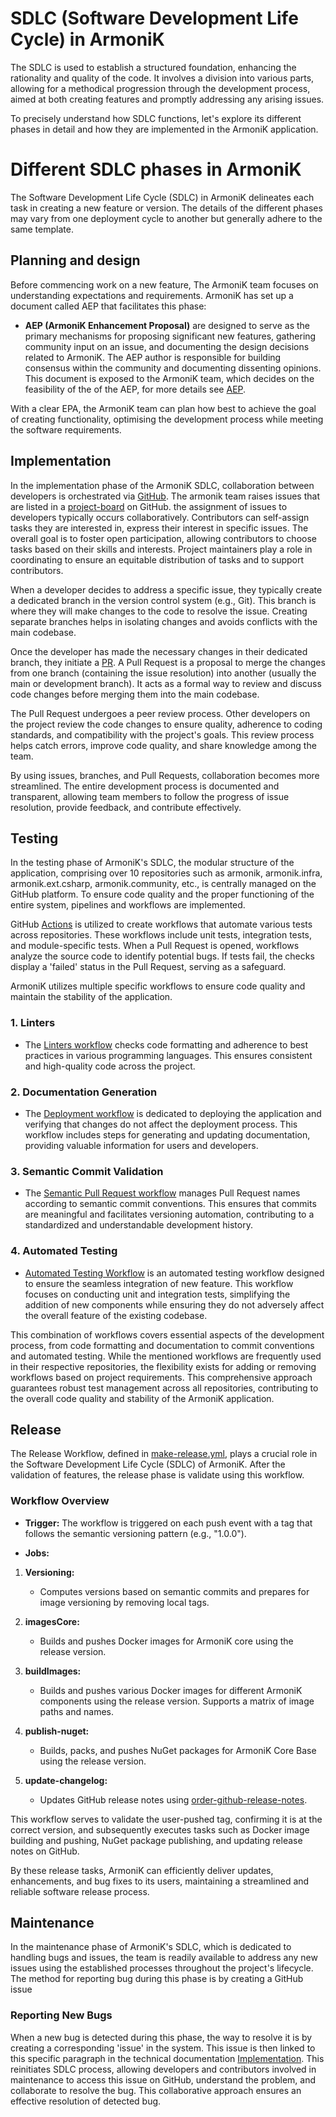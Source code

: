 # SDLC (Software Development Life Cycle) in ArmoniK

The SDLC is used to establish a structured foundation, enhancing the rationality and quality of the code. It involves a division into various parts, allowing for a methodical progression through the development process, aimed at both creating features and promptly addressing any arising issues.

To precisely understand how SDLC functions, let's explore its different phases in detail and how they are implemented in the ArmoniK application.

# Different SDLC phases in ArmoniK

The Software Development Life Cycle (SDLC) in ArmoniK delineates each task in creating a new feature or version. The details of the different phases may vary from one deployment cycle to another but generally adhere to the same template.

## Planning and design

Before commencing work on a new feature, The ArmoniK team focuses on understanding expectations and requirements. ArmoniK has set up a document called AEP that facilitates this phase:

- **AEP (ArmoniK Enhancement Proposal)** are designed to serve as the primary mechanisms for proposing significant new features, gathering community input on an issue, and documenting the design decisions related to ArmoniK. The AEP author is responsible for building consensus within the community and documenting dissenting opinions. This document is exposed to the ArmoniK team, which decides on the feasibility of the of the AEP, for more details see [AEP](https://github.com/aneoconsulting/ArmoniK.Community/blob/main/AEP/aep-00001.md).

With a clear EPA, the ArmoniK team can plan how best to achieve the goal of creating functionality, optimising the development process while meeting the software requirements.

## Implementation

In the implementation phase of the ArmoniK SDLC, collaboration between developers is orchestrated via [GitHub](https://github.com/aneoconsulting). The armonik team raises issues that are listed in a [project-board](https://github.com/orgs/aneoconsulting/projects/13) on GitHub. the assignment of issues to developers typically occurs collaboratively. Contributors can self-assign tasks they are interested in, express their interest in specific issues. The overall goal is to foster open participation, allowing contributors to choose tasks based on their skills and interests. Project maintainers play a role in coordinating to ensure an equitable distribution of tasks and to support contributors.

When a developer decides to address a specific issue, they typically create a dedicated branch in the version control system (e.g., Git). This branch is where they will make changes to the code to resolve the issue. Creating separate branches helps in isolating changes and avoids conflicts with the main codebase.

Once the developer has made the necessary changes in their dedicated branch, they initiate a [PR](https://github.com/aneoconsulting/ArmoniK/pulls). A Pull Request is a proposal to merge the changes from one branch (containing the issue resolution) into another (usually the main or development branch). It acts as a formal way to review and discuss code changes before merging them into the main codebase.

The Pull Request undergoes a peer review process. Other developers on the project review the code changes to ensure quality, adherence to coding standards, and compatibility with the project's goals. This review process helps catch errors, improve code quality, and share knowledge among the team.

By using issues, branches, and Pull Requests, collaboration becomes more streamlined. The entire development process is documented and transparent, allowing team members to follow the progress of issue resolution, provide feedback, and contribute effectively.

## Testing

In the testing phase of ArmoniK's SDLC, the modular structure of the application, comprising over 10 repositories such as armonik, armonik.infra, armonik.ext.csharp, armonik.community, etc., is centrally managed on the GitHub platform. To ensure code quality and the proper functioning of the entire system, pipelines and workflows are implemented.

GitHub [Actions](https://github.com/aneoconsulting/ArmoniK/actions) is utilized to create workflows that automate various tests across repositories. These workflows include unit tests, integration tests, and module-specific tests. When a Pull Request is opened, workflows analyze the source code to identify potential bugs. If tests fail, the checks display a 'failed' status in the Pull Request, serving as a safeguard.

ArmoniK utilizes multiple specific workflows to ensure code quality and maintain the stability of the application.

### 1. Linters

- The [Linters workflow](https://github.com/aneoconsulting/ArmoniK.Infra/blob/main/.github/workflows/linter-helm.yml) checks code formatting and adherence to best practices in various programming languages. This ensures consistent and high-quality code across the project.

### 2. Documentation Generation

- The [Deployment workflow](https://github.com/aneoconsulting/ArmoniK/blob/main/.github/workflows/deploy-docs.yml) is dedicated to deploying the application and verifying that changes do not affect the deployment process. This workflow includes steps for generating and updating documentation, providing valuable information for users and developers.

### 3. Semantic Commit Validation

- The [Semantic Pull Request workflow](https://github.com/aneoconsulting/ArmoniK.Infra/blob/main/.github/workflows/semantic-pull-request.yml) manages Pull Request names according to semantic commit conventions. This ensures that commits are meaningful and facilitates versioning automation, contributing to a standardized and understandable development history.

### 4. Automated Testing

- [Automated Testing Workflow](https://github.com/aneoconsulting/ArmoniK/blob/main/.github/workflows/deploy.yml) is an automated testing workflow designed to ensure the seamless integration of new feature. This workflow focuses on conducting unit and integration tests, simplifying the addition of new components while ensuring they do not adversely affect the overall feature of the existing codebase.

This combination of workflows covers essential aspects of the development process, from code formatting and documentation to commit conventions and automated testing. While the mentioned workflows are frequently used in their respective repositories, the flexibility exists for adding or removing workflows based on project requirements. This comprehensive approach guarantees robust test management across all repositories, contributing to the overall code quality and stability of the ArmoniK application.

## Release

The Release Workflow, defined in [make-release.yml](https://github.com/aneoconsulting/ArmoniK.Core/blob/main/.github/workflows/make-release.yml), plays a crucial role in the Software Development Life Cycle (SDLC) of ArmoniK. After the validation of features, the release phase is validate using this workflow.

### Workflow Overview

- **Trigger:** The workflow is triggered on each push event with a tag that follows the semantic versioning pattern (e.g., "1.0.0").

- **Jobs:**

1. **Versioning:**
   - Computes versions based on semantic commits and prepares for image versioning by removing local tags.

2. **imagesCore:**
   - Builds and pushes Docker images for ArmoniK core using the release version.

3. **buildImages:**
   - Builds and pushes various Docker images for different ArmoniK components using the release version. Supports a matrix of image paths and names.

4. **publish-nuget:**
   - Builds, packs, and pushes NuGet packages for ArmoniK Core Base using the release version.

5. **update-changelog:**
   - Updates GitHub release notes using [order-github-release-notes](https://github.com/aneoconsulting/order-github-release-notes).

This workflow serves to validate the user-pushed tag, confirming it is at the correct version, and subsequently executes tasks such as Docker image building and pushing, NuGet package publishing, and updating release notes on GitHub.

By these release tasks, ArmoniK can efficiently deliver updates, enhancements, and bug fixes to its users, maintaining a streamlined and reliable software release process.

## Maintenance

In the maintenance phase of ArmoniK's SDLC, which is dedicated to handling bugs and issues, the team is readily available to address any new issues using the established processes throughout the project's lifecycle. The method for reporting bug during this phase is by creating a GitHub issue

### Reporting New Bugs

When a new bug is detected during this phase, the way to resolve it is by creating a corresponding 'issue' in the system. This issue is then linked to this specific paragraph in the technical documentation [Implementation](#implementation). This reinitiates SDLC process, allowing developers and contributors involved in maintenance to access this issue on GitHub, understand the problem, and collaborate to resolve the bug. This collaborative approach ensures an effective resolution of detected bug.

